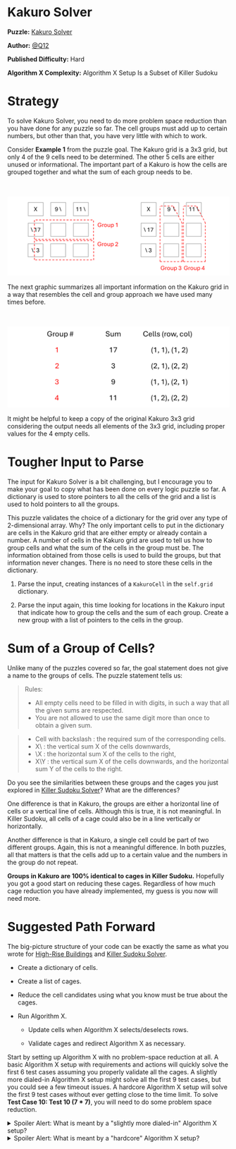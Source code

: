 # Kakuro Solver

__Puzzle:__ [Kakuro Solver](https://www.codingame.com/training/hard/kakuro-solver)

__Author:__ [@Q12](https://www.codingame.com/profile/b683bbb0b3a4c1d61f3ac36f8201d98a6101573)

__Published Difficulty:__ Hard

__Algorithm X Complexity:__ Algorithm X Setup Is a Subset of Killer Sudoku

# Strategy

To solve Kakuro Solver, you need to do more problem space reduction than you have done for any puzzle so far. The cell groups must add up to certain numbers, but other than that, you have very little with which to work.

Consider __Example 1__ from the puzzle goal. The Kakuro grid is a 3x3 grid, but only 4 of the 9 cells need to be determined. The other 5 cells are either unused or informational. The important part of a Kakuro is how the cells are grouped together and what the sum of each group needs to be.

<BR><BR>
![Kakuro Example 1](Kakuro1.png)
<BR>

The next graphic summarizes all important information on the Kakuro grid in a way that resembles the cell and group approach we have used many times before.

<BR><BR>
![Kakuro Example 1 Summary](Kakuro2.png)
<BR>

It might be helpful to keep a copy of the original Kakuro 3x3 grid considering the output needs all elements of the 3x3 grid, including proper values for the 4 empty cells.

# Tougher Input to Parse

The input for Kakuro Solver is a bit challenging, but I encourage you to make your goal to copy what has been done on every logic puzzle so far. A dictionary is used to store pointers to all the cells of the grid and a list is used to hold pointers to all the groups.

This puzzle validates the choice of a dictionary for the grid over any type of 2-dimensional array. Why? The only important cells to put in the dictionary are cells in the Kakuro grid that are either empty or already contain a number. A number of cells in the Kakuro grid are used to tell us how to group cells and what the sum of the cells in the group must be. The information obtained from those cells is used to build the groups, but that information never changes. There is no need to store these cells in the dictionary.

1. Parse the input, creating instances of a `KakuroCell` in the `self.grid` dictionary. 

1. Parse the input again, this time looking for locations in the Kakuro input that indicate how to group the cells and the sum of each group. Create a new group with a list of pointers to the cells in the group.

# Sum of a Group of Cells?

Unlike many of the puzzles covered so far, the goal statement does not give a name to the groups of cells. The puzzle statement tells us:

>Rules:
>- All empty cells need to be filled in with digits, in such a way that all the given sums are respected.
>- You are not allowed to use the same digit more than once to obtain a given sum.

>- Cell with backslash : the required sum of the corresponding cells.
>- X\ : the vertical sum X of the cells downwards,
>- \X : the horizontal sum X of the cells to the right,
>- X\Y : the vertical sum X of the cells downwards, and the horizontal sum Y of the cells to the right.

Do you see the similarities between these groups and the cages you just explored in [Killer Sudoku Solver]( https://www.codingame.com/training/medium/killer-sudoku-solver)? What are the differences?

One difference is that in Kakuro, the groups are either a horizontal line of cells or a vertical line of cells. Although this is true, it is not meaningful. In Killer Sudoku, all cells of a cage could also be in a line vertically or horizontally.

Another difference is that in Kakuro, a single cell could be part of two different groups. Again, this is not a meaningful difference. In both puzzles, all that matters is that the cells add up to a certain value and the numbers in the group do not repeat.

__Groups in Kakuro are 100% identical to cages in Killer Sudoku.__ Hopefully you got a good start on reducing these cages. Regardless of how much cage reduction you have already implemented, my guess is you now will need more.

# Suggested Path Forward

The big-picture structure of your code can be exactly the same as what you wrote for [High-Rise Buildings]( https://www.codingame.com/training/expert/high-rise-buildings) and [Killer Sudoku Solver]( https://www.codingame.com/training/medium/killer-sudoku-solver).

* Create a dictionary of cells.
  
* Create a list of cages.

* Reduce the cell candidates using what you know must be true about the cages.

* Run Algorithm X.
  
    *	Update cells when Algorithm X selects/deselects rows.

    *	Validate cages and redirect Algorithm X as necessary.

Start by setting up Algorithm X with no problem-space reduction at all. A basic Algorithm X setup with requirements and actions will quickly solve the first 6 test cases assuming you properly validate all the cages. A slightly more dialed-in Algorithm X setup might solve all the first 9 test cases, but you could see a few timeout issues. A hardcore Algorithm X setup will solve the first 9 test cases without ever getting close to the time limit. To solve __Test Case 10: Test 10 (7 * 7)__, you will need to do some problem space reduction.

<details>
<summary>Spoiler Alert: What is meant by a "slightly more dialed-in" Algorithm X setup?</summary>
<br>
  
Cages cannot have duplicate numbers. Are you using optional requirements to make sure numbers are not duplicated in a cage? If you need to refresh your memory, go back and revisit the way Mrs. Knuth made sure instruments did not repeat on any day.
</details>

<details>
<summary>Spoiler Alert: What is meant by a "hardcore" Algorithm X setup?</summary>
<br>
  
Cages present significant opportunity for optional requirements to handle mutual exclusivity. Adding these me_requirements will add significant speed to Algorithm X. Is there a way to determine that placing a number in a cell makes it impossible to place another number in another cell? Remember, you are looking for knowledge that is not already captured by existing requirements, such as no duplicate numbers allowed in a cage.
</details>
